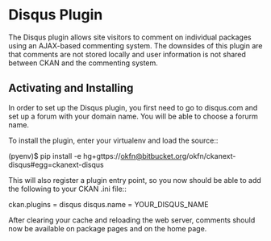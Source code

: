 
Disqus Plugin 
=============

The Disqus plugin allows site visitors to comment on individual 
packages using an AJAX-based commenting system. The downsides of 
this plugin are that comments are not stored locally and user 
information is not shared between CKAN and the commenting system.

Activating and Installing
-------------------------

In order to set up the Disqus plugin, you first need to go to 
disqus.com and set up a forum with your domain name. You will be 
able to choose a forurm name. 

To install the plugin, enter your virtualenv and load the source::

 (pyenv)$ pip install -e hg+gttps://okfn@bitbucket.org/okfn/ckanext-disqus#egg=ckanext-disqus
 
This will also register a plugin entry point, so you now should be 
able to add the following to your CKAN .ini file:: 

 ckan.plugins = disqus <other-plugins>
 disqus.name = YOUR_DISQUS_NAME 
 
After clearing your cache and reloading the web server, comments 
should now be available on package pages and on the home page. 

